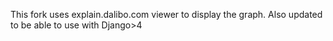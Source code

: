 This fork uses explain.dalibo.com viewer to display the graph. Also updated to be able to use with Django>4
